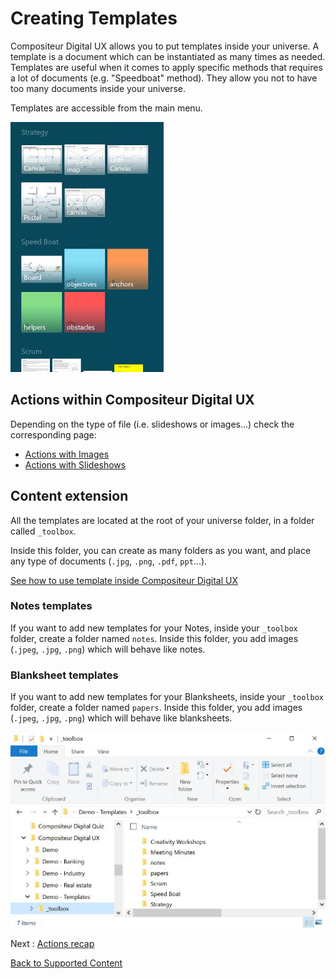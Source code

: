 # Creating Templates

Compositeur Digital UX allows you to put templates inside your universe. A template is a document which can be instantiated as many times as needed.
Templates are useful when it comes to apply specific methods that requires a lot of documents (e.g. "Speedboat" method). They allow you not to have too many documents inside your universe.

Templates are accessible from the main menu.

![Templates](../../img/content_template_menu.JPG)

## Actions within Compositeur Digital UX

Depending on the type of file (i.e. slideshows or images...) check the corresponding page:
* [Actions with Images](images.md#actions-within-compositeur-digital-ux)
* [Actions with Slideshows](slideshows.md#actions-within-compositeur-digital-ux)


## Content extension

All the templates are located at the root of your universe folder, in a folder called `_toolbox`.

Inside this folder, you can create as many folders as you want, and place any type of documents (`.jpg`, `.png`, `.pdf`, `ppt`...).

[See how to use template inside Compositeur Digital UX](../../user_guide/workflow.md#use-templates)

### Notes templates

If you want to add new templates for your Notes, inside your `_toolbox` folder, create a folder named `notes`. Inside this folder, you add images (`.jpeg`, `.jpg`, `.png`) which will behave like notes.

### Blanksheet templates

If you want to add new templates for your Blanksheets, inside your `_toolbox` folder, create a folder named `papers`. Inside this folder, you add images (`.jpeg`, `.jpg`, `.png`) which will behave like blanksheets.

![Templates folder](../../img/content_template_folder.JPG)

Next : [Actions recap](actions.md)

[Back to Supported Content](index.md)
